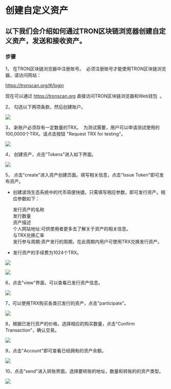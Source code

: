 # 创建自定义资产

## 以下我们会介绍如何通过TRON区块链浏览器创建自定义资产，发送和接收资产。

### 步骤

1， 在TRON区块链浏览器中注册账号。  必须注册账号才能使用TRON区块链浏览器，请访问网站：    

   https://tronscan.org/#/login

   现在可以通过 https://tronscan.org 直接访问TRON区块链浏览器和Web钱包  。

2， 勾选以下两项条款，然后创建账户。

![](https://github.com/ybhgenius/Documentation/blob/master/images/running_a_delegate/create_account.png)

3， 新账户必须存有一定数量的TRX。  为测试需要，用户可以申请测试使用的100,0000个TRX。请点击按钮 "Request TRX for testing"。          

![](https://raw.githubusercontent.com/ybhgenius/Documentation/master/images/running_a_delegate/request_for_testing.png)    

4， 创建资产，点击"Tokens"进入如下界面。

![](https://raw.githubusercontent.com/ybhgenius/Documentation/master/images/running_a_delegate/Tokens.png)

5， 点击"create"进入资产创建页面。填写相关信息，点击"Issue Token"即可发布资产。

   + 创建波场生态系统中的代币简便快捷。只需填写相应参数，即可发行资产。相应参数如下：
   
     发行资产的名称  
     发行数量  
     资产描述  
     个人网站地址:可供使用者更多去了解关于资产的相关信息。  
     与TRX兑换汇率  
     发行参与周期:资产发行的周期，在此周期内用户可使用TRX兑换发行资产。
   
   + 发行资产的手续费为1024个TRX。

![](https://raw.githubusercontent.com/ybhgenius/Documentation/master/images/running_a_delegate/Create1.png)

![](https://raw.githubusercontent.com/ybhgenius/Documentation/master/images/running_a_delegate/Create2.png)

6，点击"view"界面，可以查看已发行资产信息。

![](https://raw.githubusercontent.com/ybhgenius/Documentation/master/images/running_a_delegate/view.png)

7，可以使用TRX购买各类已发行的资产，点击"participate"。

![](https://raw.githubusercontent.com/ybhgenius/Documentation/master/images/running_a_delegate/participate1.png)

8，根据已发行资产的价格，选择相应的购买数量，点击"Confirm Transaction"，确认交易。

![](https://raw.githubusercontent.com/ybhgenius/Documentation/master/images/running_a_delegate/participate.png)

9，点击"Account"即可查看已经拥有的资产余额。

![](https://raw.githubusercontent.com/ybhgenius/Documentation/master/images/running_a_delegate/Tokens%20Balance.png)

10，点击"send"进入转账界面。选择要转账的地址，数量和转账的的资产类型。

![](https://raw.githubusercontent.com/ybhgenius/Documentation/master/images/running_a_delegate/send.png)


